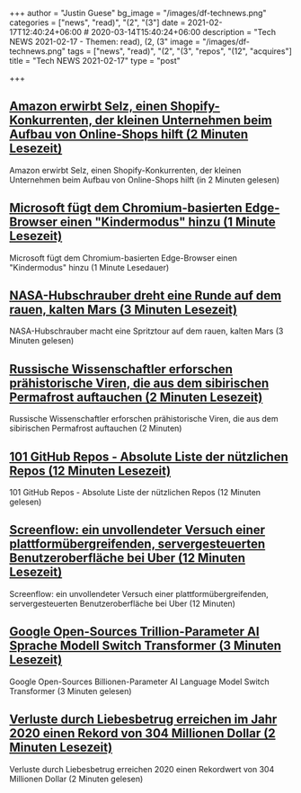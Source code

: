 +++
author = "Justin Guese"
bg_image = "/images/df-technews.png"
categories = ["news", "read)", "(2", "(3"]
date = 2021-02-17T12:40:24+06:00 # 2020-03-14T15:40:24+06:00
description = "Tech NEWS 2021-02-17 - Themen: read), (2, (3"
image = "/images/df-technews.png"
tags = ["news", "read)", "(2", "(3", "repos", "(12", "acquires"]
title = "Tech NEWS 2021-02-17"
type = "post"

+++

## [Amazon erwirbt Selz, einen Shopify-Konkurrenten, der kleinen Unternehmen beim Aufbau von Online-Shops hilft (2 Minuten Lesezeit)](https://www.cnbc.com/2021/02/16/amazon-acquires-shopify-competitor-selz.html)

 Amazon erwirbt Selz, einen Shopify-Konkurrenten, der kleinen Unternehmen beim Aufbau von Online-Shops hilft (in 2 Minuten gelesen)

## [Microsoft fügt dem Chromium-basierten Edge-Browser einen "Kindermodus" hinzu (1 Minute Lesezeit)](https://www.zdnet.com/article/microsoft-to-add-kids-mode-to-chromium-based-edge-browser/)

 Microsoft fügt dem Chromium-basierten Edge-Browser einen "Kindermodus" hinzu (1 Minute Lesedauer)

## [NASA-Hubschrauber dreht eine Runde auf dem rauen, kalten Mars (3 Minuten Lesezeit)](https://www.chron.com/lifestyle/article/NASA-helicopter-to-take-a-spin-on-harsh-cold-Mars-15951627.php)

 NASA-Hubschrauber macht eine Spritztour auf dem rauen, kalten Mars (3 Minuten gelesen)

## [Russische Wissenschaftler erforschen prähistorische Viren, die aus dem sibirischen Permafrost auftauchen (2 Minuten Lesezeit)](https://www.sciencealert.com/russian-lab-announces-plans-to-research-ancient-viruses-from-permafrost)

 Russische Wissenschaftler erforschen prähistorische Viren, die aus dem sibirischen Permafrost auftauchen (2 Minuten)

## [101 GitHub Repos - Absolute Liste der nützlichen Repos (12 Minuten Lesezeit)](https://neven.hashnode.dev/101-github-repos-absolute-list-of-useful-repos)

 101 GitHub Repos - Absolute Liste der nützlichen Repos (12 Minuten gelesen)

## [Screenflow: ein unvollendeter Versuch einer plattformübergreifenden, servergesteuerten Benutzeroberfläche bei Uber (12 Minuten Lesezeit)](https://artem-tyurin.medium.com/screenflow-an-unfinished-attempt-at-a-cross-platform-server-driven-ui-at-uber-749c1bc1d89)

 Screenflow: ein unvollendeter Versuch einer plattformübergreifenden, servergesteuerten Benutzeroberfläche bei Uber (12 Minuten)

## [Google Open-Sources Trillion-Parameter AI Sprache Modell Switch Transformer (3 Minuten Lesezeit)](https://www.infoq.com/news/2021/02/google-trillion-parameter-ai/)

 Google Open-Sources Billionen-Parameter AI Language Model Switch Transformer (3 Minuten gelesen)

## [Verluste durch Liebesbetrug erreichen im Jahr 2020 einen Rekord von 304 Millionen Dollar (2 Minuten Lesezeit)](https://www.zdnet.com/article/losses-to-romance-scams-reached-a-record-304-million-in-2020/)

 Verluste durch Liebesbetrug erreichen 2020 einen Rekordwert von 304 Millionen Dollar (2 Minuten gelesen)

